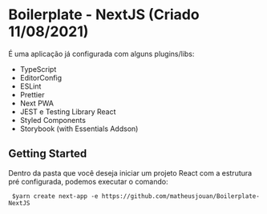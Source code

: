 # Boilerplate - NextJS (Criado 11/08/2021)

É uma aplicação já configurada com alguns plugins/libs:
 - TypeScript
 - EditorConfig
 - ESLint
 - Prettier
 - Next PWA
 - JEST e Testing Library React
 - Styled Components
 - Storybook (with Essentials Addson)   

## Getting Started

Dentro da pasta que você deseja iniciar um projeto React com a estrutura pré configurada, podemos executar o comando:
```
 $yarn create next-app -e https://github.com/matheusjouan/Boilerplate-NextJS
```

